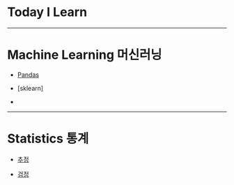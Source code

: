 Today I Learn
===============
---

# Machine Learning 머신러닝

* [Pandas](https://github.com/JAEHYUNYUK/python/blob/main/Pandas/Pandas.md)

* [sklearn]

*
---
# Statistics 통계

* [추정](https://github.com/JAEHYUNYUK/-Statistics-/blob/main/README.md)

* [검정](https://github.com/JAEHYUNYUK/-Statistics-/blob/main/README.md)
